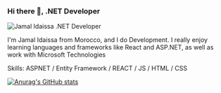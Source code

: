 ### Hi there 👋, .NET Developer

<img src="https://i.postimg.cc/htM6tnH4/Jamal-Idaissa.jpg" alt="Jamal Idaissa .NET Developer">

I'm Jamal Idaissa from Morocco, and I do Development. I really enjoy learning languages and frameworks like React and ASP.NET, as well as work with Microsoft Technologies

Skills: ASPNET / Entity Framework / REACT / JS / HTML / CSS

[![Anurag's GitHub stats](https://github-readme-stats.vercel.app/api?username=ID-JA)](https://github.com/anuraghazra/github-readme-stats)
